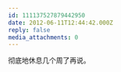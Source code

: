 ```yaml
---
id: 111137527879442950
date: 2012-06-11T12:44:42.000Z
reply: false
media_attachments: 0
---
```


彻底地休息几个周了再说。


